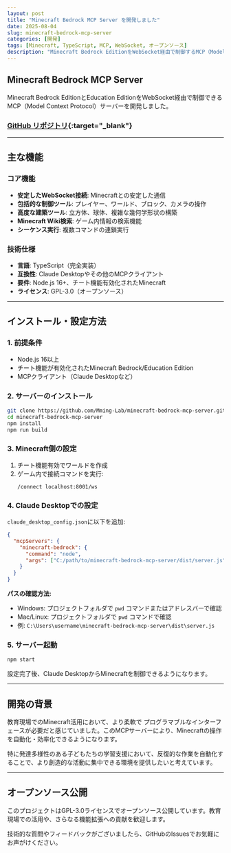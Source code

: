```yaml
---
layout: post
title: "Minecraft Bedrock MCP Server を開発しました"
date: 2025-08-04
slug: minecraft-bedrock-mcp-server
categories: [開発]
tags: [Minecraft, TypeScript, MCP, WebSocket, オープンソース]
description: "Minecraft Bedrock EditionをWebSocket経由で制御するMCP（Model Context Protocol）サーバーを開発・公開しました。"
---
```


## Minecraft Bedrock MCP Server

Minecraft Bedrock EditionとEducation EditionをWebSocket経由で制御できるMCP（Model Context Protocol）サーバーを開発しました。

### [GitHub リポジトリ](https://github.com/Mming-Lab/minecraft-bedrock-mcp-server){:target="_blank"}

---

## 主な機能

### コア機能
- **安定したWebSocket接続**: Minecraftとの安定した通信
- **包括的な制御ツール**: プレイヤー、ワールド、ブロック、カメラの操作
- **高度な建築ツール**: 立方体、球体、複雑な幾何学形状の構築
- **Minecraft Wiki検索**: ゲーム内情報の検索機能
- **シーケンス実行**: 複数コマンドの連鎖実行

### 技術仕様
- **言語**: TypeScript（完全実装）
- **互換性**: Claude Desktopやその他のMCPクライアント
- **要件**: Node.js 16+、チート機能有効化されたMinecraft
- **ライセンス**: GPL-3.0（オープンソース）

---

## インストール・設定方法

### 1. 前提条件
- Node.js 16以上
- チート機能が有効化されたMinecraft Bedrock/Education Edition
- MCPクライアント（Claude Desktopなど）

### 2. サーバーのインストール

```bash
git clone https://github.com/Mming-Lab/minecraft-bedrock-mcp-server.git
cd minecraft-bedrock-mcp-server
npm install
npm run build
```

### 3. Minecraft側の設定

1. チート機能有効でワールドを作成
2. ゲーム内で接続コマンドを実行:
   ```
   /connect localhost:8001/ws
   ```

### 4. Claude Desktopでの設定

`claude_desktop_config.json`に以下を追加:

```json
{
  "mcpServers": {
    "minecraft-bedrock": {
      "command": "node",
      "args": ["C:/path/to/minecraft-bedrock-mcp-server/dist/server.js"]
    }
  }
}
```

**パスの確認方法:**
- Windows: プロジェクトフォルダで `pwd` コマンドまたはアドレスバーで確認
- Mac/Linux: プロジェクトフォルダで `pwd` コマンドで確認
- 例: `C:\Users\username\minecraft-bedrock-mcp-server\dist\server.js`

### 5. サーバー起動

```bash
npm start
```

設定完了後、Claude DesktopからMinecraftを制御できるようになります。

---

## 開発の背景

教育現場でのMinecraft活用において、より柔軟で プログラマブルなインターフェースが必要だと感じていました。このMCPサーバーにより、Minecraftの操作を自動化・効率化できるようになります。

特に発達多様性のある子どもたちの学習支援において、反復的な作業を自動化することで、より創造的な活動に集中できる環境を提供したいと考えています。

---

## オープンソース公開

このプロジェクトはGPL-3.0ライセンスでオープンソース公開しています。教育現場での活用や、さらなる機能拡張への貢献を歓迎します。

技術的な質問やフィードバックがございましたら、GitHubのIssuesでお気軽にお声がけください。